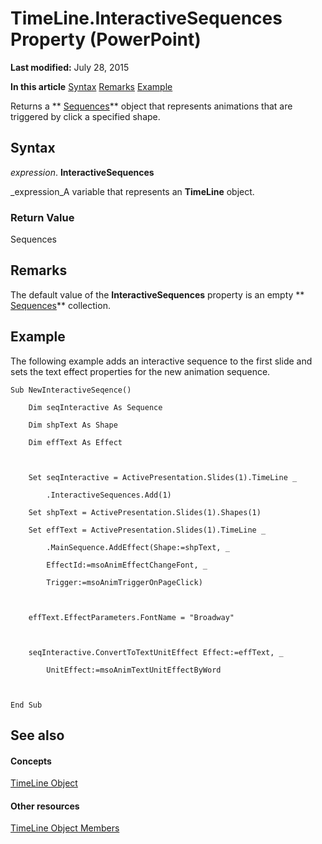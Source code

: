 
# TimeLine.InteractiveSequences Property (PowerPoint)

 **Last modified:** July 28, 2015

 **In this article**
 [Syntax](#sectionSection0)
 [Remarks](#sectionSection1)
 [Example](#sectionSection2)


Returns a  ** [Sequences](7650703c-9072-6867-6367-4496b067aa8e.md)** object that represents animations that are triggered by click a specified shape.


## Syntax
<a name="sectionSection0"> </a>

 _expression_. **InteractiveSequences**

 _expression_A variable that represents an  **TimeLine** object.


### Return Value

Sequences


## Remarks
<a name="sectionSection1"> </a>

The default value of the  **InteractiveSequences** property is an empty ** [Sequences](7650703c-9072-6867-6367-4496b067aa8e.md)** collection.


## Example
<a name="sectionSection2"> </a>

The following example adds an interactive sequence to the first slide and sets the text effect properties for the new animation sequence.


```
Sub NewInteractiveSeqence()

    Dim seqInteractive As Sequence

    Dim shpText As Shape

    Dim effText As Effect



    Set seqInteractive = ActivePresentation.Slides(1).TimeLine _

        .InteractiveSequences.Add(1)

    Set shpText = ActivePresentation.Slides(1).Shapes(1)

    Set effText = ActivePresentation.Slides(1).TimeLine _

        .MainSequence.AddEffect(Shape:=shpText, _

        EffectId:=msoAnimEffectChangeFont, _

        Trigger:=msoAnimTriggerOnPageClick)



    effText.EffectParameters.FontName = "Broadway"



    seqInteractive.ConvertToTextUnitEffect Effect:=effText, _

        UnitEffect:=msoAnimTextUnitEffectByWord



End Sub
```


## See also
<a name="sectionSection2"> </a>


#### Concepts


 [TimeLine Object](0b5a8863-8329-48d0-cb0b-3b34e87acb76.md)
#### Other resources


 [TimeLine Object Members](0fb33e2d-f09d-7fbe-1a90-6bad935d31f5.md)
